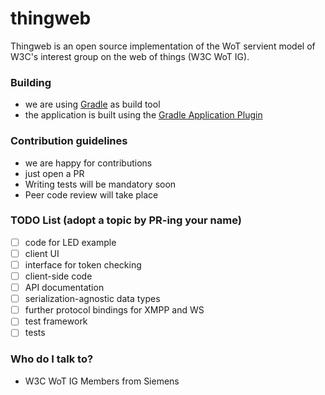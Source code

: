 # thingweb #

Thingweb is an open source implementation of the WoT servient model of W3C's interest group on the web of things (W3C WoT IG).

### Building ###

* we are using [Gradle](https://gradle.org/) as build tool
* the application is built using the [Gradle Application Plugin](https://docs.gradle.org/current/userguide/application_plugin.html)

### Contribution guidelines ###

* we are happy for contributions
* just open a PR
* Writing tests will be mandatory soon
* Peer code review will take place

### TODO List (adopt a topic by PR-ing your name) ###

- [ ] code for LED example
- [ ] client UI
- [ ] interface for token checking
- [ ] client-side code
- [ ] API documentation
- [ ] serialization-agnostic data types
- [ ] further protocol bindings for XMPP and WS
- [ ] test framework
- [ ] tests

### Who do I talk to? ###

* W3C WoT IG Members from Siemens
